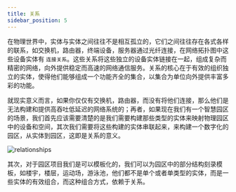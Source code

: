```yaml
---
title: 关系
sidebar_position: 5
---
```


在物理世界中，实体与实体之间往往不是相互孤立的，它们之间往往存在各式各样的联系，如交换机，路由器，终端设备，服务器通过光纤连接，在网络拓扑图中这些设备实体有 `连接关系`。这些关系将这些独立的设备实体链接在一起，组成复杂而精密的网络，向外提供稳定而高速的网络通信服务。关系的核心在于有效的组织独立的实体，使得他们能够组成一个功能齐全的集合，以集合为单位向外提供丰富多彩的功能。

就现实意义而言，如果你仅仅有交换机，路由器，而没有将他们连接，那么他们是无法构建和提供高吞吐低延迟的网络系统的；再者，如果现在我们有一个智慧园区的场景，我们首先应该需要清楚的是我们需要构建那些类型的实体来映射物理园区中的设备和空间，其次我们需要将这些构建的实体串联起来，来构建一个数字化的园区，从实体到园区，这即是关系的意义。


![relationships](/images/core/relationships.png)


其次，对于园区项目我们是可以模板化的，我们可以为园区中的部分结构刻录模板，如楼宇，楼层，运动场，游泳池，他们都不是单个或者单类型的实体，而是一些实体的有效组合，而这种组合方式，依赖于关系。